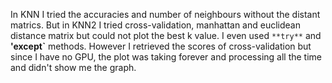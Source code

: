 In KNN I tried the accuracies and number of neighbours without the distant matrics. But in KNN2 I tried cross-validation, manhattan and euclidean distance matrix but could not plot the best k value. I even used  `**try**` and **'except`** methods. However I retrieved the scores of cross-validation but since I have no GPU, the plot was taking forever and processing all the time and didn't show me the graph.